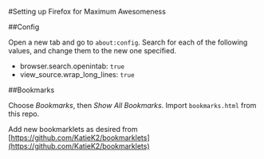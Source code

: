 #Setting up Firefox for Maximum Awesomeness

##Config

Open a new tab and go to `about:config`. Search for each of the following values, and change them to the new one specified.

 * browser.search.openintab: `true`
 * view_source.wrap_long_lines: `true`

##Bookmarks

Choose *Bookmarks*, then *Show All Bookmarks*. Import `bookmarks.html` from this repo.

Add new bookmarklets as desired from [https://github.com/KatieK2/bookmarklets](https://github.com/KatieK2/bookmarklets)
